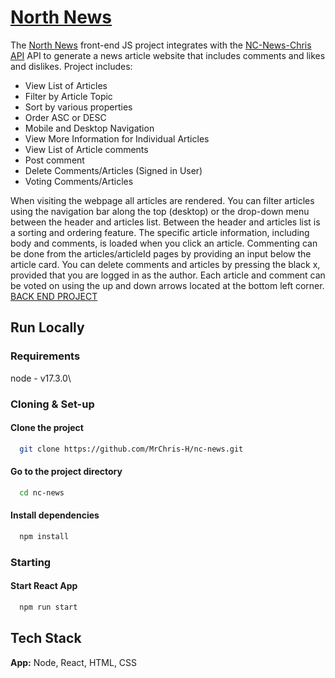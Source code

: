
# [North News](https://north-news.netlify.app/)

The [North News](https://north-news.netlify.app/) front-end JS project integrates with the [NC-News-Chris API](https://github.com/MrChris-H/nc-news-chris) API to generate a news article website that includes comments and likes and dislikes. Project includes: 

  - View List of Articles
  - Filter by Article Topic
  - Sort by various properties
  - Order ASC or DESC
  - Mobile and Desktop Navigation
  - View More Information for Individual Articles
  - View List of Article comments
  - Post comment
  - Delete Comments/Articles (Signed in User)
  - Voting Comments/Articles 

When visiting the webpage all articles are rendered. You can filter articles using the navigation bar along the top (desktop) or the drop-down menu between the header and articles list. Between the header and articles list is a sorting and ordering feature. The specific article information, including body and comments, is loaded when you click an article. Commenting can be done from the articles/articleId pages by providing an input below the article card. You can delete comments and articles by pressing the black x, provided that you are logged in as the author. Each article and comment can be voted on using the up and down arrows located at the bottom left corner.    [BACK END PROJECT](https://github.com/MrChris-H/nc-news-chris)
## Run Locally
### Requirements

node - v17.3.0\

### Cloning & Set-up

#### Clone the project

```bash
  git clone https://github.com/MrChris-H/nc-news.git
```

#### Go to the project directory

```bash
  cd nc-news
```

#### Install dependencies

```bash
  npm install
```

### Starting

#### Start React App

```bash
  npm run start
```


## Tech Stack

**App:** Node, React, HTML, CSS
